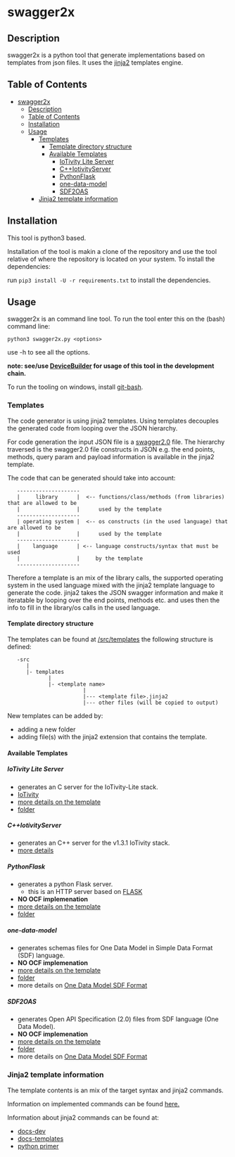 # swagger2x

## Description

swagger2x is a python tool that generate implementations based on templates from json files.
It uses the [jinja2](https://jinja.palletsprojects.com/en/2.11.x/) templates engine.

## Table of Contents

- [swagger2x](#swagger2x)
  - [Description](#description)
  - [Table of Contents](#table-of-contents)
  - [Installation](#installation)
  - [Usage](#usage)
    - [Templates](#templates)
      - [Template directory structure](#template-directory-structure)
      - [Available Templates](#available-templates)
        - [IoTivity Lite Server](#iotivity-lite-server)
        - [C++IotivityServer](#ciotivityserver)
        - [PythonFlask](#pythonflask)
        - [one-data-model](#one-data-model)
        - [SDF2OAS](#sdf2oas)
    - [Jinja2 template information](#jinja2-template-information)
  
## Installation

This tool is python3 based.

Installation of the tool is makin a clone of the repository and
use the tool relative of where the repository is located on your system.
To install the dependencies:

run ```pip3 install -U -r requirements.txt``` to install the dependencies.

## Usage

swagger2x is an command line tool.
To run the tool enter this on the (bash) command line:

```python3 swagger2x.py <options>```

use -h to see all the options.

__note: see/use [DeviceBuilder](https://openconnectivityfoundation.github.io/DeviceBuilder/) for usage of this tool in the development chain.__

To run the tooling on windows, install [git-bash](https://gitforwindows.org/).

### Templates

The code generator is using jinja2 templates.
Using templates decouples the generated code from looping over the JSON hierarchy.

For code generation the input JSON file is a [swagger2.0](https://github.com/OAI/OpenAPI-Specification/blob/master/versions/2.0.md) file.
The hierarchy traversed is the swagger2.0 file constructs in JSON 
e.g. the end points, methods, query param and payload information is available in the jinja2 template.

The code that can be generated should take into account:

       --------------------
       |     library      |  <-- functions/class/methods (from libraries) that are allowed to be
       |                  |      used by the template
       --------------------
       | operating system |  <-- os constructs (in the used language) that are allowed to be
       |                  |      used by the template
       --------------------
       |    language      | <-- language constructs/syntax that must be used
       |                  |     by the template
       --------------------

Therefore a template is an mix of the library calls, the supported operating system in the used language mixed with the jinja2 template language to generate the code.
jinja2 takes the JSON swagger information and make it iteratable by looping over the end points, methods etc. and uses then the info to fill in the library/os calls in the used language.

#### Template directory structure

The templates can be found at [/src/templates](https://github.com/openconnectivityfoundation/swagger2x/tree/master/src/templates)
the following structure is defined:

       -src
          |
          |- templates
                 |
                 |- <template name>
                            |
                            |--- <template file>.jinja2
                            |--- other files (will be copied to output)

New templates can be added by:

- adding a new folder
- adding file(s) with the jinja2 extension that contains the template.

#### Available Templates

##### IoTivity Lite Server

- generates an C server for the IoTivity-Lite stack.
- [IoTivity](https://iotivity.org/)
- [more details on the template](/swagger2x/src/templates/IOTivity-lite)
- [folder](https://github.com/openconnectivityfoundation/swagger2x/tree/master/src/templates/IOTivity-lite)

##### C++IotivityServer

- generates an C++ server for the v1.3.1 IoTivity stack.
- [more details](https://github.com/openconnectivityfoundation/swagger2x/tree/master/src/templates/C%2B%2BIotivityServer)

##### PythonFlask

- generates a python Flask server.
  - this is an HTTP server based on [FLASK](https://flask.palletsprojects.com/en/1.1.x/)
- __NO OCF implemenation__
- [more details on the template](/swagger2x/src/templates/PythonFlask)
- [folder](https://github.com/openconnectivityfoundation/swagger2x/tree/master/src/templates/PythonFlask) 

##### one-data-model

- generates schemas files for One Data Model in Simple Data Format (SDF) language.  
- __NO OCF implemenation__
- [more details on the template](/swagger2x/src/templates/one-data-model)
- [folder](https://github.com/openconnectivityfoundation/swagger2x/tree/master/src/templates/one-data-model)
- more details on [One Data Model SDF Format](https://github.com/one-data-model/language)

##### SDF2OAS

- generates Open API Specification (2.0) files from SDF language (One Data Model).  
- __NO OCF implemenation__
- [more details on the template](/swagger2x/src/templates/SDF2OAS)
- [folder](https://github.com/openconnectivityfoundation/swagger2x/tree/master/src/templates/SDF2OAS)
- more details on [One Data Model SDF Format](https://github.com/one-data-model/language)  

### Jinja2 template information

The template contents is an mix of the target syntax and jinja2 commands.

Information on implemented commands can be found [here.](https://github.com/openconnectivityfoundation/swagger2x/blob/master/constructs.txt)

Information about jinja2 commands can be found at:

- [docs-dev](http://jinja.pocoo.org/docs/dev/)
- [docs-templates](http://jinja.pocoo.org/docs/dev/templates/)
- [python primer](https://realpython.com/blog/python/primer-on-jinja-templating/)




